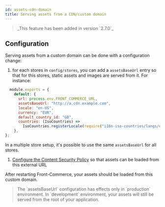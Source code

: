 ```yaml
---
id: assets-cdn-domain
title: Serving assets from a CDN/custom domain
---
```


<blockquote class="feature--new">
  _This feature has been added in version `2.7.0`_
</blockquote>

## Configuration

Serving assets from a custom domain can be done with a configuration change:

1. for each stores in `config/stores`, you can add a `assetsBaseUrl` entry so that for this stores, static assets and images are served from it. For instance:
  ```js
    module.exports = {
      default: {
        url: process.env.FRONT_COMMERCE_URL,
        assetsBaseUrl: "http://a.cdn.example.com",
        locale: "en-US",
        currency: "EUR",
        default_country_id: "GB",
        countries: (IsoCountries) =>
          IsoCountries.registerLocale(require("i18n-iso-countries/langs/en.json")),
      },
  };
  ```
  In a multiple store setup, it's possible to use the same `assetsBaseUrl` for all stores.
1. [Configure the Content Security Policy](https://developers.front-commerce.com/docs/reference/configurations.html#config-website-js) so that assets can be loaded from this external URL

After restarting Front-Commerce, your assets should be loaded from this custom domain.

<blockquote class="note">
The `assetsBaseUrl` configuration has effects only in `production` environment. In `development` environment, your assets will still be served from the root of your application.
</blockquote>
